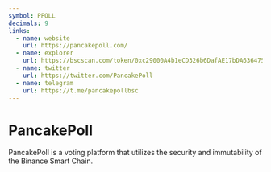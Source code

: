 ```yaml
---
symbol: PPOLL
decimals: 9
links:
  - name: website
    url: https://pancakepoll.com/
  - name: explorer
    url: https://bscscan.com/token/0xc29000A4b1eCD326b6DafAE17bDA636475FeA1e7
  - name: twitter
    url: https://twitter.com/PancakePoll
  - name: telegram
    url: https://t.me/pancakepollbsc
---
```


# PancakePoll

PancakePoll is a voting platform that utilizes the security and immutability of the Binance Smart Chain.
